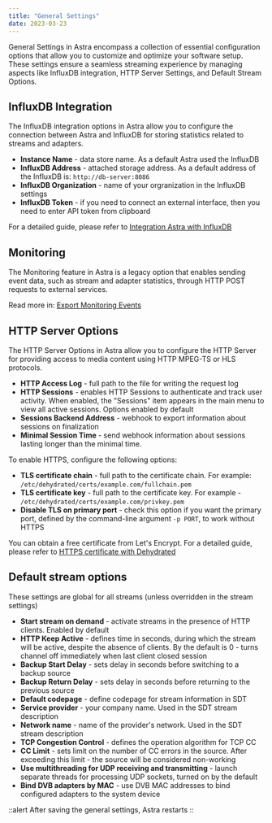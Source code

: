 ```yaml
---
title: "General Settings"
date: 2023-03-23
---
```


General Settings in Astra encompass a collection of essential configuration options that allow you to customize and optimize your software setup.  These settings ensure a seamless streaming experience by managing aspects like InfluxDB integration, HTTP Server Settings, and Default Stream Options.

## InfluxDB Integration

The InfluxDB integration options in Astra allow you to configure the connection between Astra and InfluxDB for storing statistics related to streams and adapters.

- **Instance Name** - data store name. As a default Astra used the InfluxDB
- **InfluxDB Address** - attached storage address. As a default address of the InfluxDB is: `http://db-server:8086`
- **InfluxDB Organization** - name of your orgranization in the InfluxDB settings
- **InfluxDB Token** - if you need to connect an external interface, then you need to enter API token from clipboard

For a detailed guide, please refer to [Integration Astra with InfluxDB](../../monitoring/export/influxdb)

## Monitoring

The Monitoring feature in Astra is a legacy option that enables sending event data, such as stream and adapter statistics, through HTTP POST requests to external services.

Read more in: [Export Monitoring Events](../../monitoring/export/export-monitoring-events)

## HTTP Server Options

The HTTP Server Options in Astra allow you to configure the HTTP Server for providing access to media content using HTTP MPEG-TS or HLS protocols.

- **HTTP Access Log** - full path to the file for writing the request log
- **HTTP Sessions** - enables HTTP Sessions to authenticate and track user activity. When enabled, the "Sessions" item appears in the main menu to view all active sessions. Options enabled by default
- **Sessions Backend Address** - webhook to export information about sessions on finalization
- **Minimal Session Time** - send webhook information about sessions lasting longer than the minimal time.

To enable HTTPS, configure the following options:

- **TLS certificate chain** - full path to the certificate chain. For example: `/etc/dehydrated/certs/example.com/fullchain.pem`
- **TLS certificate key** - full path to the certificate key. For example - `/etc/dehydrated/certs/example.com/privkey.pem`
- **Disable TLS on primary port** - check this option if you want the primary port, defined by the command-line argument `-p PORT`, to work without HTTPS

You can obtain a free certificate from Let's Encrypt. For a detailed guide, please refer to [HTTPS certificate with Dehydrated](../../../misc/tools-and-utilities/network/dehydrated)

## Default stream options

These settings are global for all streams (unless overridden in the stream settings)

- **Start stream on demand** - activate streams in the presence of HTTP clients. Enabled by default
- **HTTP Keep Active** - defines time in seconds, during which the stream will be active, despite the absence of clients. By the default is 0 - turns channel off immediately when last client closed session
- **Backup Start Delay** - sets delay in seconds before switching to a backup source
- **Backup Return Delay** - sets delay in seconds before returning to the previous source
- **Default codepage** - define codepage for stream information in SDT
- **Service provider** - your company name. Used in the SDT stream description
- **Network name** - name of the provider's network. Used in the SDT stream description
- **TCP Congestion Control** - defines the operation algorithm for TCP CC
- **CC Limit** - sets limit on the number of CC errors in the source. After exceeding this limit - the source will be considered non-working
- **Use multithreading for UDP receiving and transmitting** - launch separate threads for processing UDP sockets, turned on by the default
- **Bind DVB adapters by MAC** - use DVB MAC addresses to bind configured adapters to the system device

::alert
After saving the general settings, Astra restarts
::
